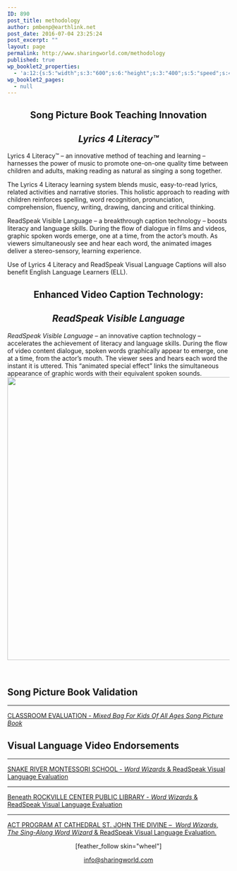 ```yaml
---
ID: 890
post_title: methodology
author: pmbenp@earthlink.net
post_date: 2016-07-04 23:25:24
post_excerpt: ""
layout: page
permalink: http://www.sharingworld.com/methodology
published: true
wp_booklet2_properties:
  - 'a:12:{s:5:"width";s:3:"600";s:6:"height";s:3:"400";s:5:"speed";s:4:"1000";s:5:"delay";s:4:"5000";s:9:"direction";s:3:"LTR";s:14:"arrows_enabled";b:0;s:20:"page_numbers_enabled";b:1;s:14:"cover_behavior";s:4:"open";s:7:"padding";s:2:"10";s:18:"thumbnails_enabled";b:0;s:13:"popup_enabled";s:0:"";s:5:"theme";s:7:"default";}'
wp_booklet2_pages:
  - null
---
```

<h2 style="text-align: center;"><strong>Song Picture Book Teaching Innovation</strong></h2>
<h2 style="text-align: center;"><em>Lyrics 4 Literacy™</em></h2>
Lyrics 4 Literacy™ – an innovative method of teaching and learning – harnesses the power of music to promote one-on-one quality time between children and adults, making reading as natural as singing a song together.

The Lyrics 4 Literacy learning system blends music, easy-to-read lyrics, related activities and narrative stories. This holistic approach to reading <em>with</em> children reinforces spelling, word recognition, pronunciation, comprehension, fluency, writing, drawing, dancing and critical thinking.

ReadSpeak Visible Language – a breakthrough caption technology – boosts literacy and language skills. During the flow of dialogue in films and videos, graphic spoken words emerge, one at a time, from the actor’s mouth. As viewers simultaneously see and hear each word, the animated images deliver a stereo-sensory, learning experience.

Use of Lyrics 4 Literacy and ReadSpeak Visual Language Captions will also benefit English Language Learners (ELL).
<h2 style="text-align: center;">Enhanced Video Caption Technology:</h2>
<h2 style="text-align: center;"><em>ReadSpeak Visible Language</em></h2>
<em>ReadSpeak Visible Language </em>– an innovative caption technology – accelerates the achievement of literacy and language skills. During the flow of video content dialogue, spoken words graphically appear to emerge, one at a time, from the actor’s mouth. The viewer sees and hears each word the instant it is uttered. This “animated special effect” links the simultaneous appearance of graphic words with their equivalent spoken sounds.

<img class="aligncenter size-full wp-image-1448" src="http://www.sharingworld.com/wp-content/uploads/2016/07/two-images.png" alt="" width="1700" height="640" />

&nbsp;
<div class="text-center"></div>
<h2 class="text-center"><strong>Song Picture Book Validation</strong></h2>

<hr />
<p style="text-align: left;"><a href="http://www.sharingworld.com/wp-content/uploads/2016/03/Classroom-Evaluation.pdf" target="_blank">CLASSROOM EVALUATION - <em>Mixed Bag For Kids Of All Ages</em> <em>Song Picture Book</em></a></p>

<h2></h2>
<h2><strong>Visual Language Video Endorsements</strong></h2>

<hr />
<p style="text-align: left;"><a href="http://www.sharingworld.com/wp-content/uploads/2016/02/validation_snake_river.pdf" target="_blank">SNAKE RIVER MONTESSORI SCHOOL - <em>Word Wizards</em> &amp; ReadSpeak Visual Language Evaluation</a></p>


<hr />
<p style="text-align: left;"><a href="http://www.sharingworld.com/wp-content/uploads/2016/03/RockvilleCenterPL.pdf" target="_blank">Beneath ROCKVILLE CENTER PUBLIC LIBRARY - <em>Word Wizards</em> &amp; ReadSpeak Visual Language Evaluation</a></p>


<hr />
<p style="text-align: left;"><a href="http://www.sharingworld.com/wp-content/uploads/2017/06/SCAN.pdf" target="_blank">ACT PROGRAM AT CATHEDRAL ST. JOHN THE DIVINE –  <em>Word Wizards</em>, <em>The Sing-Along Word Wizard</em> &amp; ReadSpeak Visual Language Evaluation.</a></p>
<p style="text-align: center;">[feather_follow skin="wheel"]</p>
<p style="text-align: center;"><a href="mailto:info@sharingworld.com">info@sharingworld.com</a></p>